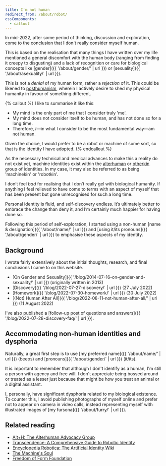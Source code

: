 ```yaml
---
title: I'm not human
redirect_from: /about/robot/
cssComponents:
  - callout
---
```


In mid-2022, after some period of thinking, discussion and exploration, come to the conclusion that I don't really consider myself human.

This is based on the realisation that many things I have written over my life mentioned a general discomfort with the human body (ranging from finding it creepy to disgusting) and a lack of recognition or care for biological concepts like [gender]({{ '/about/gender/' | url }}) or [sexuality]({{ '/about/asexuality/' | url }}).

This is not a _denial_ of my human form, rather a _rejection_ of it. This could be likened to [posthumanism](https://en.wikipedia.org/wiki/Posthumanism), wherein I actively desire to shed my physical humanity in favour of something different.

{% callout %}
I like to summarise it like this:

- My mind is the only part of me that I consider truly 'me'.
- My mind does not consider itself to be human, and has not done so for a long time.
- Therefore, _I_—in what I consider to be the most fundamental way—am not human.

Given the choice, I would prefer to be a robot or machine of some sort, so that is the identity I have adopted.
{% endcallout %}

As the necessary technical and medical advances to make this a reality do not exist yet, machine identities exist within the [alterhuman](https://alt-h.net/educate/faq.php) or [otherkin](https://en.wikipedia.org/wiki/Otherkin) group of identities. In my case, it may also be referred to as being 'machinekin' or 'robotkin'.

I don’t feel _bad_ for realising that I don’t really gel with biological humanity. If anything I feel relieved to have come to terms with an aspect of myself that has been present but gone unrecognised for such a long time.

Personal identity is fluid, and self-discovery endless. It’s ultimately better to embrace the change than deny it, and I’m certainly much happier for having done so.

Following this period of self-exploration, I started using a non-human [name & designation]({{ '/about/name/' | url }}) and [using it/its pronouns]({{ '/about/gender/' | url }}) to emphasise these aspects of my identity.

## Background

I wrote fairly extensively about the initial thoughts, research, and final conclusions I came to on this website.

- [On Gender and Sexuality]({{ '/blog/2014-07-16-on-gender-and-sexuality/' | url }}) (originally written in 2013)
- [Discovery]({{ '/blog/2022-07-27-discovery/' | url }}) (27 July 2022)
- [Homework]({{ '/blog/2022-07-30-homework/' | url }}) (30 July 2022)
- [(Not) Human After All]({{ '/blog/2022-08-11-not-human-after-all/' | url }}) (11 August 2022)

I've also published a [follow-up post of questions and answers]({{ '/blog/2022-07-28-discovery-faq/' | url }}).

## Accommodating non-human identities and dysphoria

Naturally, a great first step is to use [my preferred name]({{ '/about/name/' | url }}) (beeps) and [pronouns]({{ '/about/gender/' | url }}) (it/its).

It is important to remember that although I don't identify as a human, I'm still a person with agency and free will. I don't appreciate being bossed around or treated as a lesser just because that might be how you treat an animal or a digital assistant.

I, personally, have significant dysphoria related to my biological existence. To counter this, I avoid publishing photographs of myself online and prefer not to appear on camera in video calls, instead representing myself with illustrated images of [my fursona]({{ '/about/furry/' | url }}).

## Related reading

- [Alt+H: The Alterhuman Advocacy Group](https://alt-h.net)
- [Transcendence: A Comprehensive Guide to Robotic Identity](https://docs.google.com/document/d/1eXuRqrxvFic769deuMlY6c99RldFoeMNWNMSF80sbKY/edit#heading=h.612g6212327n)
- [Encyclopedia Robotica: The Artificial Identity Wiki](https://encyclopediarobotica.miraheze.org/)
- [The Machine's Soul](https://www.machinesoul.net/)
- [Freedom of Form Foundation](https://freedomofform.org/)
